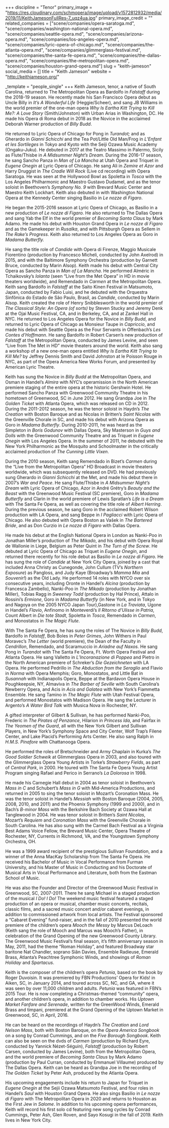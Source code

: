 +++
discipline = "Tenor"
primary_image = "https://res.cloudinary.com/schmopera/image/upload/v1572812932/media/2019/11/KeithJamesonFullRes-7_uqz4ua.jpg"
primary_image_credit = ""
related_companies = ["scene/companies/opera-saratoga.md", "scene/companies/washington-national-opera.md", "scene/companies/seattle-opera.md", "scene/companies/arizona-opera.md", "scene/companies/los-angeles-opera.md", "scene/companies/lyric-opera-of-chicago.md", "scene/companies/the-atlanta-opera.md", "scene/companies/glimmerglass-festival.md", "scene/companies/the-santa-fe-opera.md", "scene/companies/the-dallas-opera.md", "scene/companies/the-metropolitan-opera.md", "scene/companies/houston-grand-opera.md"]
slug = "keith-jameson"
social_media = []
title = "Keith Jameson"
website = "http://keithjameson.org/"

_template = "people_single"
+++
Keith Jameson, tenor, a native of South Carolina, returned to The Metropolitan Opera as Bardolfo in _Falstaff_ during the 2018-19 season. He recently made his San Francisco Opera debut as Uncle Billy in _It’s A Wonderful Life_ (Heggie/Scheer), and sang JB Williams in the world premier of the one-man opera _Why Is Eartha Kitt Trying to Kill Me?: A Love Story_ (Smith/Johnston) with Urban Arias in Washington, DC. He made his Opera di Roma debut in 2018 as the Novice in the acclaimed Deborah Warner production of _Billy Budd_.

He returned to Lyric Opera of Chicago for Pong in _Turandot;_ and as Gherardo in _Gianni Schicchi_ and the Tea Pot/Little Old Man/Frog in _L’Enfant et les Sortileges_ in Tokyo and Kyoto with the Seiji Ozawa Music Academy (Ongaku-Juku). He debuted in 2017 at the Teatro Massimo in Palermo, Sicily as Flute/Thisbe in _A Midsummer Night’s Dream_. During the 2016-17 season, he sang Sancho Panza in _Man of La Mancha_ at Utah Opera and Triquet in _Eugene Onegin_ at Lyric Opera of Chicago. He sang Ali in _Zemire et Azor_ and Harry Druggist in _The Cradle Will Rock_ (Live cd recording) with Opera Saratoga. He was seen at the Hollywood Bowl as Spoletta in _Tosca_ with the Los Angeles Philharmonic and Maestro Gustavo Dudamel, and as the tenor soloist in Beethoven’s _Symphony No. 9_ with Brevard Music Center and Maestro Keith Lockhart. Keith also debuted in with Washington National Opera at the Kennedy Center singing Basilio in _Le nozze di Figaro_.

He began the 2015-2016 season at Lyric Opera of Chicago, as Basilio in a new production of _Le nozze di Figaro._ He also returned to The Dallas Opera and sang Yab the Elf in the world premier of _Becoming Santa Claus_ by Mark Adamo. He made his debut with Houston Grand Opera in _Le nozze di Figaro_ and as the Gamekeeper in _Rusalka_, and with Pittsburgh Opera as Sellem in _The Rake’s Progress_. Keith also returned to Los Angeles Opera as Goro in _Madama Butterfly._

He sang the title role of _Candide_ with Opera di Firenze, Maggio Musicale Fiorentino (production by Francesco Micheli, conducted by John Axelrod) in 2015, and with the Baltimore Symphony Orchestra (production by Garnett Bruce, conducted by Marin Alsop). Keith made his debut with Central City Opera as Sancho Panza in _Man of La Mancha_. He performed Alméric in Tchaikovsky’s _Iolanta_ (seen “Live from the Met Opera” in HD in movie theaters worldwide), and Remendado in _Carmen_ at the Metropolitan Opera. Keith sang Bardolfo in _Falstaff_ at the Saito Kinen Festival in Matsumoto, Japan, conducted by Fabio Luisi, and he debuted with the Orquestra Sinfônica do Estado de São Paulo, Brasil, as _Candide_, conducted by Marin Alsop. Keith created the role of Henry Snibblesworth in the world premier of _The Classical Style: An Opera (of sorts)_ by Steven Stucky and Jeremy Denk at the Ojai Music Festival, CA, and in Berkeley, CA, and at Zankel Hall in NYC. He returned to Los Angeles Opera for the Novice in _Billy Budd_, and returned to Lyric Opera of Chicago as Monsieur Taupe in _Capriccio_, and made his debut with Seattle Opera as the Four Servants in Offenbach’s _Les Contes d’Hoffmann_. He sang Bardolfo in Robert Carsen’s new production of _Falstaff_ at the Metropolitan Opera, conducted by James Levine, and seen “Live from The Met in HD” movie theaters around the world. Keith also sang a workshop of a new one-man opera entitled _Why Is Eartha Kitt Trying to Kill Me?_ by Jeffrey Dennis Smith and David Johnston at le Poisson Rouge in NYC, as part of the Opera America New Works Forum, and presented by American Lyric Theatre.

Keith has sung the Novice in _Billy Budd_ at the Metropolitan Opera, and Osman in Handel’s _Almira_ with NYC’s operamission in the North American premiere staging of the entire opera at the historic Gershwin Hotel. He performed Sancho Panza with Greenwood Community Theatre in his hometown of Greenwood, SC in June 2012. He sang Grandpa Joe in _The Golden Ticket_ with Atlanta Opera, which was released on CD in 2012. During the 2011-2012 season, he was the tenor soloist in Haydn’s _The Creation_ with Boston Baroque and as Nicolas in Britten’s _Saint Nicolas_ with the Greenville Chorale in SC, and made his debut with Arizona Opera as Goro in _Madama Butterfly_. During 2010-2011, he was heard as the Simpleton in _Boris Godunov_ with Dallas Opera, Sky Masterson in _Guys and Dolls_ with the Greenwood Community Theatre and as Triquet in _Eugene Onegin_ with Los Angeles Opera. In the summer of 2011, he debuted with the New York Philharmonic as the Mosquito and Schoolmaster in the critically acclaimed production of _The Cunning Little Vixen_.

During the 2010 season, Keith sang Remendado in Bizet’s _Carmen_ during the “Live from the Metropolitan Opera” HD Broadcast in movie theaters worldwide, which was subsequently released on DVD. He had previously sung Gherardo in _Gianni Schicchi_ at the Met, and made his debut there in 2007’s _War and Peace_. He sang Flute/Thisbe in _A Midsummer Night’s Dream_ with Lyric Opera of Chicago, Azor in André Grétry’s _Beauty and the Beast_ with the Greenwood Music Festival (SC premiere), Goro in _Madama Butterfly_ and Clarìn in the world premiere of Lewis Spratlan’s _Life is a Dream_ with The Santa Fe Opera, as well as covering the title role of _Albert Herring_. During the previous season, he sang Goro in the acclaimed Robert Wilson production with LA Opera, and sang Beppe in _I Pagliacci_ with Lyric Opera of Chicago. He also debuted with Opera Boston as Vašek in _The Bartered Bride_, and as Don Curzio in _Le nozze di Figaro_ with Dallas Opera.

He made his debut at the English National Opera in London as Nanki-Poo in Jonathan Miller’s production of _The Mikado_, and his debut with Opera Royal de Wallonie in Liege, Belgium as Peter Quint in _The Turn of the Screw_. He debuted at Lyric Opera of Chicago as Triquet in _Eugene Onegin_, and returned there recently for his role debut as Basilio in _Le nozze di Figaro._ He has sung the role of _Candide_ at New York City Opera, joined by a cast that included Anna Christy as Cunegonde, John Cullum (TV’s _Northern Exposure_) as Pangloss, and Judy Kaye (Broadway’s _Mamma Mia_ and _Souvenir!_) as the Old Lady. He performed 14 roles with NYCO over six consecutive years, including Oronte in Handel’s _Alcina_ (production by Francesca Zambello), Nanki-Poo in _The Mikado_ (production by Jonathan Miller), Tobias Ragg in _Sweeney Todd_ (production by Hal Prince), Attalo in Rossini’s _Ermione_, Goro in _Madama Butterfly_ (in New York, and in Tokyo and Nagoya on the 2005 NYCO Japan Tour),Gastone in _La Traviata_, Ugone in Handel’s _Flavio_, Anfinomo in Monteverdi’s _Il Ritorno d’Ulisse in Patria_, Count Albert in _Die tote Stadt_, Spoletta in _Tosca_, Remendado in _Carmen_, and Monostatos in _The Magic Flute_.

With The Santa Fe Opera, he has sung the roles of The Novice in _Billy Budd_, Bardolfo in _Falstaff_, Bob Boles in _Peter Grimes_, John Withers in Paul Moravec’s _The Letter_ (world premiere), the Dean of the Faculty in _Cendrillon_, Remendado, and Scaramuccio in _Ariadne auf Naxos._ He sang Pong in _Turandot_ with The Santa Fe Opera, Ft. Worth Opera Festival and Atlanta Opera. He sang Valletto in _L’Incoranazione di Poppea_ and Pietro in the North American premiere of Schreker’s _Die Gezeichneten_ with LA Opera. He performed Pedrillo in _The Abduction from the Seraglio_ and Flavio in _Norma_ with Opera Memphis; Goro, Monostatos, and Little Bat in _Susannah_ with Indianapolis Opera, Beppe at the Bardavon Opera House in Poughkeepsie, NY, Almaviva in _The Barber of Seville_ with South Carolina’s Newberry Opera, and Acis in _Acis and Galatea_ with New York’s Fiammetta Ensemble. He sang Tamino in _The Magic Flute_ with Utah Festival Opera, and performed Monostatos with Madison Opera. He sang the Lecturer in Argento’s _A Water Bird Talk_ with Musica Nova in Rochester, NY.

A gifted interpreter of Gilbert & Sullivan, he has performed Nanki-Poo, Frederic in _The Pirates of Penzance_, Hilarion in _Princess Ida_, and Fairfax in _The Yeomen of the Guard_, all with the New York Gilbert and Sullivan Players, in New York’s Symphony Space and City Center, Wolf Trap’s Filene Center, and Lake Placid’s Performing Arts Center. He also sang Ralph in _H.M.S. Pinafore_ with Chattanooga Opera.

He performed the roles of Bretschneider and Army Chaplain in Kurka’s _The Good Soldier Schweik_ at Glimmerglass Opera in 2003, and also toured with the Glimmerglass Opera Young Artists in Torke’s _Strawberry Fields_, as part of _Central Park_, in 2000. He toured with The Santa Fe Opera Young Artist Program singing Rafael and Perico in Serrano’s _La Dolorosa_ in 1998.

He made his Carnegie Hall debut in 2004 as tenor soloist in Beethoven’s _Mass in C_ and Schubert’s _Mass in G_ with Mid-America Productions, and returned in 2005 to sing the tenor soloist in Mozart’s Coronation Mass. He was the tenor soloist in Handel’s _Messiah_ with Boston Baroque (2004, 2005, 2008, 2010, and 2011) and the Phoenix Symphony (1999 and 2000), and in Bach’s _B-minor Mass_ with the Berkshire Bach Society at Ozawa Hall at Tanglewood in 2004. He was tenor soloist in Britten’s _Saint Nicolas_, Mozart’s _Requiem_ and _Coronation Mass_ with the Greenville Chorale in South Carolina. He has also sung with the Carmel Bach Festival as a Virginia Best Adams Voice Fellow, the Brevard Music Center, Opera Theatre of Rochester, NY, Currents in Richmond, VA, and the Youngstown Symphony Orchestra, OH.

He was a 1999 award recipient of the prestigious Sullivan Foundation, and a winner of the Anna MacKay Scholarship from The Santa Fe Opera. He received his Bachelor of Music in Vocal Performance from Furman University, and his Master of Music in Conducting and his Doctorate of Musical Arts in Vocal Performance and Literature, both from the Eastman School of Music.

He was also the Founder and Director of the Greenwood Music Festival in Greenwood, SC, 2007-2011. There he sang Michael in a staged production of the musical _I Do! I Do!_ The weekend music festival featured a staged production of an opera or musical, chamber music concerts, recitals, classic films, and a sacred music concert and/or cabaret evenings, in addition to commissioned artwork from local artists. The Festival sponsored a “Cabaret Evening” fund-raiser, and in the fall of 2010 presented the world premiere of the children’s opera _Mooch the Messy_ by Marcus DeLoach (Keith sang the role of Mooch and Marcus was Mooch’s Father), in celebration of the Grand Opening of the new Greenwood County Library. The Greenwood Music Festival’s final season, it’s fifth anniversary season in May, 2011, had the theme “Roman Holiday”, and featured Broadway star baritone Nat Chandler, soprano Siân Davies, Ensemble Radieuse, Emerald Brass, Atlanta’s Peachtree Symphonic Winds, and showings of _Roman Holiday_ and _Spartacus_.

Keith is the composer of the children’s opera _Petunia_, based on the book by Roger Duvoisin. It was premiered by FBN Productions’ Opera for Kids! in Aiken, SC, in January 2014, and toured across SC, NC, and GA, where it was seen by over 11,000 children and adults. _Petunia_ was featured in FBN’s 2015 Tour. He is now completing a Christmas-themed “community” opera, and another children’s opera, in addition to chamber works. His _Uptown Market Fanfare and Serenade_, written for the GreenWood Winds, Emerald Brass and timpani, premiered at the Grand Opening of the Uptown Market in Greenwood, SC, in April, 2016.

He can be heard on the recordings of Haydn’s _The Creation_ and _Lord Nelson Mass_, both with Boston Baroque, on the _Opera America Songbook_ on a song by Conrad Cummings, and on the _Five Borough Songbook_. Keith can also be seen on the dvds of _Carmen_ (production by Richard Eyre, conducted by Yannick Nézet-Séguin), _Falstaff_ (production by Robert Carsen, conducted by James Levine), both from the Metropolitan Opera, and the world premiere of _Becoming Santa Claus_ by Mark Adamo (production by Paul Curran, conducted by Emmanuel Villaume) produced by The Dallas Opera. Keith can be heard as Grandpa Joe in the recording of _The Golden Ticket_ by Peter Ash, produced by the Atlanta Opera.

His upcoming engagements include his return to Japan for Triquet in _Eugene Onegin_ at the Sejii Ozawa Matsumoto Festival, and four roles in Handel’s _Saul_ with Houston Grand Opera. He also sings Basilio in _Le nozze di Figaro_ with The Metropolitan Opera in 2020 and returns to Houston as the First Jew in _Salome_. In addition to his upcoming opera performances, Keith will record his first solo cd featuring new song cycles by Conrad Cummings, Peter Ash, Glen Roven, and Sayo Kosugi in the fall of 2019. Keith lives in New York City.